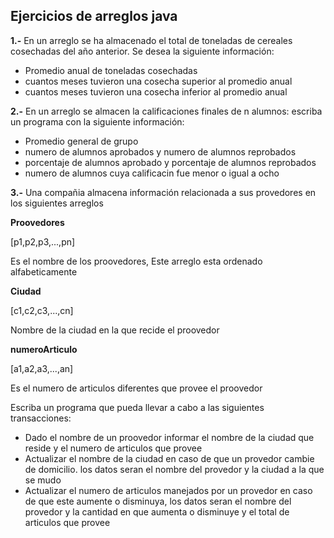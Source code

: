 ## Ejercicios de arreglos java

**1.-** En un arreglo se ha almacenado el total de toneladas de cereales cosechadas del año anterior.
Se desea la siguiente información:
- Promedio anual de toneladas cosechadas
- cuantos meses tuvieron una cosecha superior al promedio anual
- cuantos meses tuvieron una cosecha inferior al promedio anual

**2.-** En un arreglo se almacen la calificaciones finales de n alumnos: 
escriba un programa con la siguiente información:

- Promedio general de grupo
- numero de alumnos aprobados y numero de alumnos reprobados
- porcentaje de alumnos aprobado y porcentaje de alumnos reprobados
- numero de alumnos cuya calificacin fue menor o igual a ocho


**3.-** Una compañia almacena información relacionada a sus provedores en los siguientes arreglos

**Proovedores**

[p1,p2,p3,...,pn]

Es el nombre de los proovedores, Este arreglo esta ordenado alfabeticamente  

**Ciudad**

[c1,c2,c3,...,cn]

Nombre de la ciudad en la que recide el proovedor

**numeroArticulo**

[a1,a2,a3,...,an]

Es el numero de articulos diferentes que provee el proovedor

Escriba un programa que pueda llevar a cabo a las siguientes transacciones:

- Dado el nombre de un proovedor informar el nombre de la ciudad que reside y el numero de articulos que provee
- Actualizar el nombre de la ciudad en caso de que un provedor cambie de domicilio. los datos seran el nombre del provedor y la ciudad a la que se mudo
- Actualizar el numero de articulos manejados por un provedor en caso de que este aumente o disminuya, los datos seran el nombre del provedor y la cantidad en que aumenta o disminuye y el total de articulos que provee
